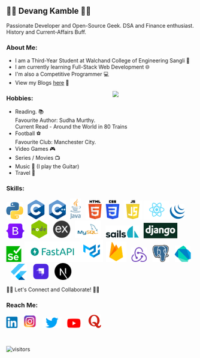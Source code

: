 ## 👨‍💻 Devang Kamble 👨‍💻
Passionate Developer and Open-Source Geek. DSA and Finance enthusiast. History and Current-Affairs Buff.

### About Me:
+ I am a Third-Year Student at Walchand College of Engineering Sangli 🏫
+ I am currently learning Full-Stack Web Development 🌐
+ I'm also a Competitive Programmer 💻
+ View my Blogs <a href="https://rising-entropy.github.io/">here</a> 📖

<img align="right" src="https://media.giphy.com/media/o0vwzuFwCGAFO/giphy.gif" width="220">

### Hobbies:
  + Reading. 📚<br>
  Favourite Author: Sudha Murthy. <br> 
  Current Read - Around the World in 80 Trains
  + Football ⚽<br>
  Favourite Club: Manchester City.
  + Video Games 🎮
  + Series / Movies 📺
  + Music 🎵 (I play the Guitar)
  + Travel 🧭
  
### Skills:  
<img src="./logos/python.png" width="45"> &nbsp; <img src="./logos/c.png" width="45"> &nbsp; <img src="./logos/c++.png" width="45"> &nbsp; <img src="./logos/java.png" height="55" > &nbsp; <img src="./logos/html.png" height="50"> <img src="./logos/css.png" height="50">  &nbsp; <img src="./logos/js.png" height="50"> <img src="./logos/react.png" width="70"><img src="./logos/jquery.png" height="40">  &nbsp;&nbsp; <img src="./logos/bootstrap.png" width="48"> &nbsp;&nbsp; <img src="./logos/node.png" width="48"> &nbsp; <img src="./logos/express.png" width="48"> &nbsp; <img src="./logos/mysql.png" width="70"> &nbsp; <img src="./logos/sails.png" width="90"> &nbsp; <img src="./logos/django.png" width="90"> &nbsp; <img src="./logos/selenium.png" width="40"> &nbsp;<img src="./logos/fastapi.png" width="150"><img src="./logos/material.png" width="60">&nbsp; <img src="./logos/firebase.png" width="55"> &nbsp; <img src="./logos/redux.png" width="43"> &nbsp;&nbsp; <img src="./logos/postgres.svg" width="43"> &nbsp;&nbsp; <img src="./logos/dart.png" width="43"> &nbsp;&nbsp; <img src="./logos/flutter.png" width="43"> &nbsp;&nbsp; <img src="./logos/strapi.png" width="43"> &nbsp;&nbsp; <img src="./logos/nextjs.png" width="45">
  
  
🤝🏻 Let's Connect and Collaborate! 🤝🏻    

### Reach Me:
<a href="https://www.linkedin.com/in/devang-kamble/"><img src="./logos/linkedin.png" width="30"></a> &nbsp;&nbsp;  <a href="https://www.instagram.com/devangkamble/"><img src="./logos/instagram.png" width="35"></a>   &nbsp;&nbsp;   <a href="https://twitter.com/devang_kamble"><img src="./logos/twitter.png" width="50"></a> &nbsp;  <a href="https://www.youtube.com/channel/UCtukYk9RAI8Tv0uLYe6CU2Q?view_as=subscriber"><img src="./logos/youtube.png" width="45"></a>   &nbsp;&nbsp; <a href="https://www.quora.com/profile/Devang-Kamble"><img src="./logos/quora.png" width="35"></a>
 
<br>


![visitors](https://visitor-badge.laobi.icu/badge?page_id=https://github.com/rising-entropy/)

